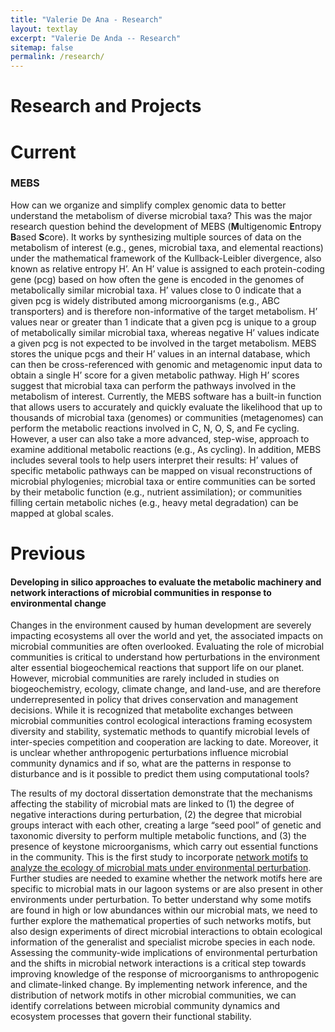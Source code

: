 ```yaml
---
title: "Valerie De Ana - Research"
layout: textlay
excerpt: "Valerie De Anda -- Research"
sitemap: false
permalink: /research/
---
```


# Research and Projects

# Current 


### MEBS

How can we organize and simplify complex genomic data to better understand the metabolism of diverse microbial taxa? This was the major research question behind the development of MEBS (**M**ultigenomic **E**ntropy **B**ased **S**core). It works by synthesizing multiple sources of data on the metabolism of interest (e.g., genes, microbial taxa, and elemental reactions) under the mathematical framework of the Kullback-Leibler divergence, also known as relative entropy H’. An H’ value is assigned to each protein-coding gene (pcg) based on how often the gene is encoded in the genomes of metabolically similar microbial taxa. H’ values close to 0 indicate that a given pcg is widely distributed among microorganisms (e.g., ABC transporters) and is therefore non-informative of the target metabolism. H’ values near or greater than 1 indicate that a given pcg is unique to a group of metabolically similar microbial taxa, whereas negative H’ values indicate a given pcg is not expected to be involved in the target metabolism. MEBS stores the unique pcgs and their H’ values in an internal database, which can then be cross-referenced with genomic and metagenomic input data to obtain a single H’ score for a given metabolic pathway. High H’ scores suggest that microbial taxa can perform the pathways involved in the metabolism of interest.
Currently, the MEBS software has a built-in function that allows users to accurately and quickly evaluate the likelihood that up to thousands of microbial taxa (genomes) or communities (metagenomes) can perform the metabolic reactions involved in C, N, O, S, and Fe cycling. However, a user can also take a more advanced, step-wise, approach to examine additional metabolic reactions (e.g., As cycling). In addition, MEBS includes several tools to help users interpret their results: H’ values of specific metabolic pathways can be mapped on visual reconstructions of microbial phylogenies; microbial taxa or entire communities can be sorted by their metabolic function (e.g., nutrient assimilation); or communities filling certain metabolic niches (e.g., heavy metal degradation) can be mapped at global scales. 

# Previous 

#### Developing  in silico approaches to evaluate the metabolic machinery and network  interactions of microbial communities in response to environmental change

Changes in the environment caused by human development are severely impacting ecosystems all over the world and yet, the associated impacts on microbial communities are often overlooked. Evaluating the role of microbial communities is critical to understand how perturbations in the environment alter essential biogeochemical reactions that support life on our planet. However, microbial communities are rarely included in studies on biogeochemistry, ecology, climate change, and land-use, and are therefore underrepresented in policy that drives conservation and management decisions. While it is recognized that metabolite exchanges between microbial communities control ecological interactions framing ecosystem diversity and stability, systematic methods to quantify microbial levels of inter-species competition and cooperation are lacking to date. Moreover, it is unclear whether anthropogenic perturbations influence microbial community dynamics and if so, what are the patterns in response to disturbance and is it possible to predict them using computational tools?

The results of my doctoral dissertation  demonstrate that the mechanisms affecting the stability of microbial mats are linked to (1) the degree of negative interactions during perturbation, (2) the degree that microbial groups interact with each other, creating a large “seed pool” of genetic and taxonomic diversity to perform multiple metabolic functions, and (3) the presence of keystone microorganisms, which carry out essential functions in the community. This is the first study to incorporate [network motifs](https://science.sciencemag.org/content/298/5594/824)  [to analyze the ecology of microbial mats under environmental perturbation](https://www.frontiersin.org/articles/10.3389/fmicb.2018.02606/full). Further studies are needed to examine whether the network motifs here are specific to microbial mats in our lagoon systems or are also present in other environments under perturbation. To better understand why some motifs are found in high or low abundances within our microbial mats, we need to further explore the mathematical properties of such networks motifs, but also design experiments of direct microbial interactions to obtain ecological information of the generalist and specialist microbe species in each node.
Assessing the community-wide implications of environmental perturbation and the shifts in microbial network interactions is a critical step towards improving knowledge of the response of microorganisms to anthropogenic and climate-linked change. By implementing  network inference, and the distribution of network motifs in other microbial communities, we can identify correlations between microbial community dynamics and ecosystem processes that govern their functional stability. 


<br />
<br />
